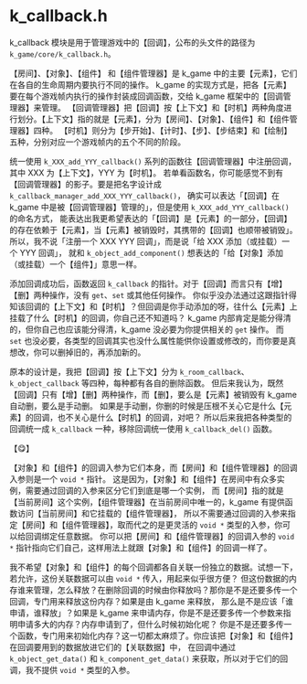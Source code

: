 
# k_callback.h

k_callback 模块是用于管理游戏中的【回调】，公布的头文件的路径为 `k_game/core/k_callback.h`。

【房间】、【对象】、【组件】 和【组件管理器】是 k_game 中的主要【元素】，它们在各自的生命周期内要执行不同的操作。
k_game 的实现方式是，把各【元素】要在每个游戏帧内执行的操作封装成回调函数，交给 k_game 框架中的【回调管理器】来管理。
【回调管理器】把【回调】按【上下文】和【时机】两种角度进行划分。【上下文】指的就是【元素】，分为【房间】、【对象】、【组件】和【组件管理器】四种。
【时机】则分为【步开始】、【计时】、【步】、【步结束】和【绘制】五种，分别对应一个游戏帧内的五个不同的阶段。

统一使用 `k_XXX_add_YYY_callback()` 系列的函数往【回调管理器】中注册回调，其中 XXX 为【上下文】，YYY 为【时机】。
若单看函数名，你可能感觉不到有【回调管理器】的影子。要是把名字设计成 `k_callback_manager_add_XXX_YYY_callback()`，
确实可以表达「【回调】在 k_game 中是被【回调管理器】管理的」，但是使用 `k_XXX_add_YYY_callback()` 的命名方式，
能表达出我更希望表达的「【回调】是【元素】的一部分，【回调】的存在依赖于【元素】，当【元素】被销毁时，其携带的【回调】也顺带被销毁」。
所以，我不说「注册一个 XXX YYY 回调」，而是说「给 XXX 添加（或挂载）一个 YYY 回调」，
就和 `k_object_add_component()` 想表达的「给【对象】添加（或挂载）一个【组件】」意思一样。

添加回调成功后，函数返回 `k_callback` 的指针。对于【回调】而言只有【增】【删】两种操作，没有 `get`、`set` 或其他任何操作。
你似乎没办法通过这跟指针得知该回调的【上下文】和【时机】？但回调是你手动添加的呀，往什么【元素】上挂载了什么【时机】的回调，你自己还不知道吗？
k_game 内部肯定是能分得清的，但你自己也应该能分得清，k_game 没必要为你提供相关的 `get` 操作。
而 `set` 也没必要，各类型的回调其实也没什么属性能供你设置或修改的，而你要是真想改，你可以删掉旧的，再添加新的。

原本的设计是，我把【回调】按【上下文】分为 `k_room_callback`、`k_object_callback` 等四种，每种都有各自的删除函数。
但后来我认为，既然【回调】只有【增】【删】两种操作，而【删】，要么是【元素】被销毁有 k_game 自动删，要么是手动删。
如果是手动删，你删的时候是压根不关心它是什么【元素】的回调，也不关心是什么【时机】的回调，对吧？
所以后来我把各种类型的回调统一成 `k_callback` 一种，移除回调统一使用 `k_callback_del()` 函数。

【😋】

【对象】和【组件】的回调入参为它们本身，而【房间】和【组件管理器】的回调入参则是一个 `void *` 指针。
这是因为，【对象】和【组件】在房间中有众多实例，需要通过回调的入参来区分它们到底是哪一个实例，
而【房间】指的就是【当前房间】这个实例，【组件管理器】在当前房间中唯一的，k_game 有提供函数访问【当前房间】和它挂载的【组件管理器】，
所以不需要通过回调的入参来指定【房间】和【组件管理器】，取而代之的是更灵活的 `void *` 类型的入参，你可以给回调绑定任意数据。
你可以把【房间】和【组件管理器】的回调入参的 `void *` 指针指向它们自己，这样用法上就跟【对象】和【组件】的回调一样了。

我不希望【对象】和【组件】的每个回调都各自关联一份独立的数据。试想一下，若允许，这份关联数据可以由 `void *` 传入，用起来似乎很方便？
但这份数据的内存谁来管理，怎么释放？在删除回调的时候由你释放吗？那你是不是还要多传一个回调，专门用来释放这份内存？如果是由 k_game 来释放，
那么是不是应该「谁申请，谁释放」？如果是 k_game 来申请内存，你是不是还要多传一个参数来指明申请多大的内存？内存申请到了，但什么时候初始化呢？
你是不是还要多传一个函数，专门用来初始化内存？这一切都太麻烦了。你应该把【对象】和【组件】在回调要用到的数据放进它们的【关联数据】中，
在回调中通过 `k_object_get_data()` 和 `k_component_get_data()` 来获取，所以对于它们的回调，我不提供 `void *` 类型的入参。
